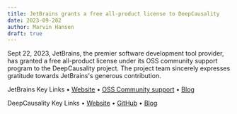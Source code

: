 ```yaml
---
title: JetBrains grants a free all-product license to DeepCausality
date: 2023-09-202
author: Marvin Hansen
draft: true
---
```


Sept 22, 2023, JetBrains, the premier software development tool provider, has granted a free all-product license under its OSS community support program to the DeepCausality project. The project team sincerely expresses gratitude towards JetBrains's generous contribution.


JetBrains Key Links
•	[Website](https://www.jetbrains.com/)
•	[OSS Community support](https://www.jetbrains.com/community/opensource/#support)
•	[Blog](https://blog.jetbrains.com/)


DeepCausality Key Links
•	[Website](https://deepcausality.com/)
•	[GitHub](https://github.com/deepcausality-rs)
•	[Blog](https://deepcausality.com/blog/)
